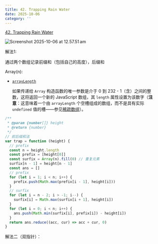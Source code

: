 ```yaml
---
title: 42. Trapping Rain Water
date: 2025-10-06
category: ''
---
```


[42. Trapping Rain Water](https://leetcode.cn/problems/trapping-rain-water/)

![Screenshot 2025-10-06 at 12.57.51 am](assets/Screenshot%202025-10-06%20at%2012.57.51%E2%80%AFam.png)

解法1:

通过两个数组记录前缀和（包括自己的高度），后缀和

Array(n):

- [`arrayLength`](https://developer.mozilla.org/zh-CN/docs/Web/JavaScript/Reference/Global_Objects/Array/Array#arraylength)

  如果传递给 `Array` 构造函数的唯一参数是介于 0 到 232 - 1（含）之间的整数，这将返回一个新的 JavaScript 数组，其 `length` 属性设置为该数字（**注意**：这意味着一个由 `arrayLength` 个空槽组成的数组，而不是具有实际 `undefined` 值的槽——参见[稀疏数组](https://developer.mozilla.org/zh-CN/docs/Web/JavaScript/Guide/Indexed_collections#稀疏数组)）。

```js
/**
 * @param {number[]} height
 * @return {number}
 */
// 前后缀和法
var trap = function (height) {
  // prefix
  const n = height.length
  const prefix = [height[0]]
  const surfix = Array(n).fill(0) // 重复元素
  surfix[n - 1] = height[n - 1]
  const ans = []
  // prefix
  for (let i = 1; i < n; i++) {
    prefix.push(Math.max(prefix[i - 1], height[i]))
  }
  // surfix
  for (let i = n - 2; i > -1; i--) {
    surfix[i] = Math.max(surfix[i + 1], height[i])
  }
  for (let i = 0; i < n; i++) {
    ans.push(Math.min(surfix[i], prefix[i]) - height[i])
  }
  return ans.reduce((acc, cur) => acc + cur, 0)
}
```

解法二（双指针）：
